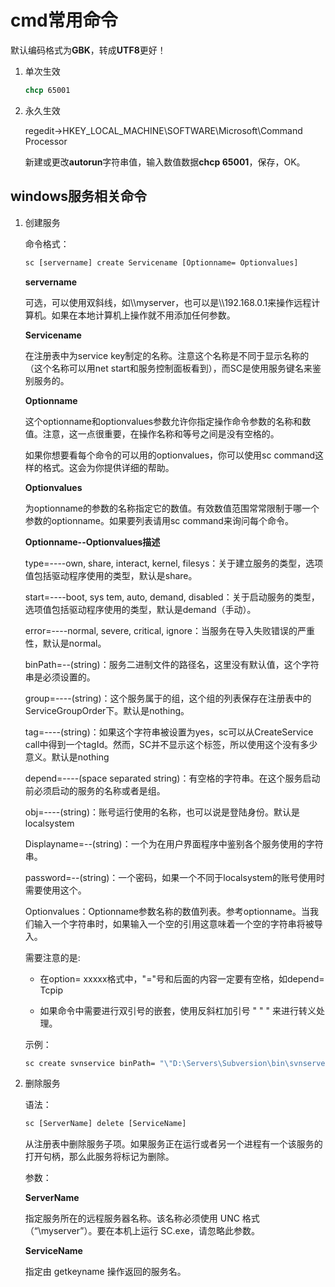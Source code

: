 # cmd常用命令

默认编码格式为**GBK**，转成**UTF8**更好！

1. 单次生效

   ```bat
   chcp 65001
   ```

2. 永久生效

   regedit->HKEY_LOCAL_MACHINE\SOFTWARE\Microsoft\Command Processor

   新建或更改**autorun**字符串值，输入数值数据**chcp 65001**，保存，OK。

## windows服务相关命令

1. 创建服务

   命令格式：

   ```bat
   sc [servername] create Servicename [Optionname= Optionvalues]
   ```

   **servername**

   可选，可以使用双斜线，如\\\\myserver，也可以是\\\\192.168.0.1来操作远程计算机。如果在本地计算机上操作就不用添加任何参数。

   **Servicename**

   在注册表中为service key制定的名称。注意这个名称是不同于显示名称的（这个名称可以用net start和服务控制面板看到），而SC是使用服务键名来鉴别服务的。

   **Optionname**

   这个optionname和optionvalues参数允许你指定操作命令参数的名称和数值。注意，这一点很重要，在操作名称和等号之间是没有空格的。

   如果你想要看每个命令的可以用的optionvalues，你可以使用sc command这样的格式。这会为你提供详细的帮助。

   **Optionvalues**

   为optionname的参数的名称指定它的数值。有效数值范围常常限制于哪一个参数的optionname。如果要列表请用sc command来询问每个命令。

   **Optionname--Optionvalues描述**

   type=----own, share, interact, kernel, filesys：关于建立服务的类型，选项值包括驱动程序使用的类型，默认是share。

   start=----boot, sys tem, auto, demand, disabled：关于启动服务的类型，选项值包括驱动程序使用的类型，默认是demand（手动）。

   error=----normal, severe, critical, ignore：当服务在导入失败错误的严重性，默认是normal。

   binPath=--(string)：服务二进制文件的路径名，这里没有默认值，这个字符串是必须设置的。

   group=----(string)：这个服务属于的组，这个组的列表保存在注册表中的ServiceGroupOrder下。默认是nothing。

   tag=----(string)：如果这个字符串被设置为yes，sc可以从CreateService call中得到一个tagId。然而，SC并不显示这个标签，所以使用这个没有多少意义。默认是nothing

   depend=----(space separated string)：有空格的字符串。在这个服务启动前必须启动的服务的名称或者是组。

   obj=----(string)：账号运行使用的名称，也可以说是登陆身份。默认是localsystem

   Displayname=--(string)：一个为在用户界面程序中鉴别各个服务使用的字符串。

   password=--(string)：一个密码，如果一个不同于localsystem的账号使用时需要使用这个。

   Optionvalues：Optionname参数名称的数值列表。参考optionname。当我们输入一个字符串时，如果输入一个空的引用这意味着一个空的字符串将被导入。

   需要注意的是:

   - 在option= xxxxx格式中，"="号和后面的内容一定要有空格，如depend=  Tcpip

   - 如果命令中需要进行双引号的嵌套，使用反斜杠加引号 " \" " 来进行转义处理。

   示例：

   ```bat
   sc create svnservice binPath= "\"D:\Servers\Subversion\bin\svnserve.exe\" --service -r E:\SVN\repository" DisplayName= "SVNService" depend= Tcpip start= auto  
   ```

2. 删除服务

   语法：

   ```bat
   sc [ServerName] delete [ServiceName]
   ```

   从注册表中删除服务子项。如果服务正在运行或者另一个进程有一个该服务的打开句柄，那么此服务将标记为删除。

   参数：

   **ServerName**

   指定服务所在的远程服务器名称。该名称必须使用 UNC 格式（“\\myserver”）。要在本机上运行 SC.exe，请忽略此参数。 

   **ServiceName**

   指定由 getkeyname 操作返回的服务名。
